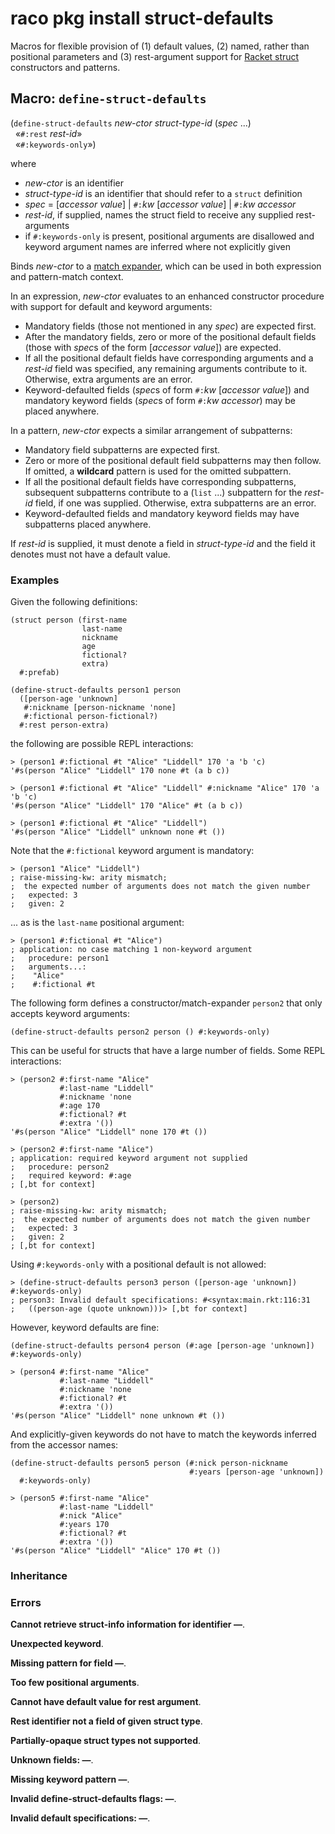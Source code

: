 # raco pkg install struct-defaults

Macros for flexible provision of (1) default values, (2) named, rather than positional
parameters and (3) rest-argument support for [Racket
struct](https://docs.racket-lang.org/racket-glossary/index.html#%28part._.Struct%29)
constructors and patterns.

## Macro: `define-struct-defaults`

(`define-struct-defaults` *new-ctor* *struct-type-id* (*spec* ...)  
  «`#:rest` *rest-id*»  
  «`#:keywords-only`»)

where

 - *new-ctor* is an identifier
 - *struct-type-id* is an identifier that should refer to a `struct` definition
 - *spec* = [*accessor* *value*] | `#:`*kw* [*accessor* *value*] | `#:`*kw* *accessor*
 - *rest-id*, if supplied, names the struct field to receive any supplied rest-arguments
 - if `#:keywords-only` is present, positional arguments are disallowed and keyword argument
   names are inferred where not explicitly given

Binds *new-ctor* to a [match
expander](https://docs.racket-lang.org/reference/match.html#%28part._.Extending_match%29),
which can be used in both expression and pattern-match context.

In an expression, *new-ctor* evaluates to an enhanced constructor procedure with support for
default and keyword arguments:

 - Mandatory fields (those not mentioned in any *spec*) are expected first.
 - After the mandatory fields, zero or more of the positional default fields (those with
   *spec*s of the form [*accessor* *value*]) are expected.
 - If all the positional default fields have corresponding arguments and a *rest-id* field was
   specified, any remaining arguments contribute to it. Otherwise, extra arguments are an
   error.
 - Keyword-defaulted fields (*spec*s of form `#:`*kw* [*accessor* *value*]) and mandatory
   keyword fields (*spec*s of form `#:`*kw* *accessor*) may be placed anywhere.

In a pattern, *new-ctor* expects a similar arrangement of subpatterns:

 - Mandatory field subpatterns are expected first.
 - Zero or more of the positional default field subpatterns may then follow. If omitted, a
   **wildcard** pattern is used for the omitted subpattern.
 - If all the positional default fields have corresponding subpatterns, subsequent subpatterns
   contribute to a (`list` ...) subpattern for the *rest-id* field, if one was supplied.
   Otherwise, extra subpatterns are an error.
 - Keyword-defaulted fields and mandatory keyword fields may have subpatterns placed anywhere.

If *rest-id* is supplied, it must denote a field in *struct-type-id* and the field it denotes
must not have a default value.

### Examples

Given the following definitions:

```racket
(struct person (first-name
                last-name
                nickname
                age
                fictional?
                extra)
  #:prefab)

(define-struct-defaults person1 person
  ([person-age 'unknown]
   #:nickname [person-nickname 'none]
   #:fictional person-fictional?)
  #:rest person-extra)
```

the following are possible REPL interactions:

```racket
> (person1 #:fictional #t "Alice" "Liddell" 170 'a 'b 'c)
'#s(person "Alice" "Liddell" 170 none #t (a b c))

> (person1 #:fictional #t "Alice" "Liddell" #:nickname "Alice" 170 'a 'b 'c)
'#s(person "Alice" "Liddell" 170 "Alice" #t (a b c))

> (person1 #:fictional #t "Alice" "Liddell")
'#s(person "Alice" "Liddell" unknown none #t ())
```

Note that the `#:fictional` keyword argument is mandatory:

```racket
> (person1 "Alice" "Liddell")
; raise-missing-kw: arity mismatch;
;  the expected number of arguments does not match the given number
;   expected: 3
;   given: 2
```

... as is the `last-name` positional argument:

```racket
> (person1 #:fictional #t "Alice")
; application: no case matching 1 non-keyword argument
;   procedure: person1
;   arguments...:
;    "Alice"
;    #:fictional #t
```

The following form defines a constructor/match-expander `person2` that only accepts keyword
arguments:

```racket
(define-struct-defaults person2 person () #:keywords-only)
```

This can be useful for structs that have a large number of fields. Some REPL interactions:

```racket
> (person2 #:first-name "Alice"
           #:last-name "Liddell"
           #:nickname 'none
           #:age 170
           #:fictional? #t
           #:extra '())
'#s(person "Alice" "Liddell" none 170 #t ())

> (person2 #:first-name "Alice")
; application: required keyword argument not supplied
;   procedure: person2
;   required keyword: #:age
; [,bt for context]

> (person2)
; raise-missing-kw: arity mismatch;
;  the expected number of arguments does not match the given number
;   expected: 3
;   given: 2
; [,bt for context]
```

Using `#:keywords-only` with a positional default is not allowed:

```racket
> (define-struct-defaults person3 person ([person-age 'unknown]) #:keywords-only)
; person3: Invalid default specifications: #<syntax:main.rkt:116:31
;   ((person-age (quote unknown)))> [,bt for context]
```

However, keyword defaults are fine:

```racket
(define-struct-defaults person4 person (#:age [person-age 'unknown]) #:keywords-only)

> (person4 #:first-name "Alice"
           #:last-name "Liddell"
           #:nickname 'none
           #:fictional? #t
           #:extra '())
'#s(person "Alice" "Liddell" none unknown #t ())
```

And explicitly-given keywords do not have to match the keywords inferred from the accessor
names:

```racket
(define-struct-defaults person5 person (#:nick person-nickname
                                        #:years [person-age 'unknown])
  #:keywords-only)

> (person5 #:first-name "Alice"
           #:last-name "Liddell"
           #:nick "Alice"
           #:years 170
           #:fictional? #t
           #:extra '())
'#s(person "Alice" "Liddell" "Alice" 170 #t ())
```

### Inheritance

### Errors

**Cannot retrieve struct-info information for identifier —**.  

**Unexpected keyword**.  

**Missing pattern for field —**.  

**Too few positional arguments**.  

**Cannot have default value for rest argument**.  

**Rest identifier not a field of given struct type**.  

**Partially-opaque struct types not supported**.  

**Unknown fields: —**.  

**Missing keyword pattern —**.  

**Invalid define-struct-defaults flags: —**.  

**Invalid default specifications: —**.  

